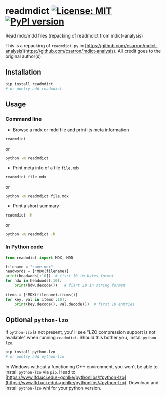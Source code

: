 # readmdict [![License: MIT](https://img.shields.io/badge/License-MIT-yellow.svg)](https://opensource.org/licenses/MIT)[![PyPI version](https://badge.fury.io/py/readmdict.svg)](https://badge.fury.io/py/readmdict)

Read mdx/mdd files (repacking of readmdict from mdict-analysis)

This is a repacking of `readmdict.py` in [https://github.com/csarron/mdict-analysis](https://github.com/csarron/mdict-analysis). All credit goes to the original author(s).

## Installation
```bash
pip install readmdict
# or poetry add readmdict
```

## Usage

### Command line
*   Browse a mdx or mdd file and print its meta information
```bash
readmdict
```
or
```bash
python -m readmdict
```


*   Print meta info of a file `file.mdx`
```bash
readmdict file.mdx
```
or
```bash
python -m readmdict file.mdx
```

*   Print a short summary
```bash
readmdict -h
```
or
```bash
python -m readmdict -h
```

### In Python code
```python
from readmdict import MDX, MDD

filename = "some.mdx"
headwords = [*MDX(filename)]
print(headwods[:10])  # fisrt 10 in bytes format
for hdw in headwods[:10]:
	print(hdw.decode())   # fisrt 10 in string format

items = [*MDX(filename).items()]
for key, val in items[:10]:
	print(key.decode(), val.decode())  # first 10 entries

```

## Optional `python-lzo`
If `python-lzo` is not present, you' ll see "LZO compression support is not available" when running `readmdict`. Should this bother you, install `python-lzo`.

```bash
pip install python-lzo
# or poetry add python-lzo
```

In Windows without a functioning C++ environment, you won't be able to install `python-lzo` via `pip`. Head to
[https://www.lfd.uci.edu/~gohlke/pythonlibs/#python-lzo](https://www.lfd.uci.edu/~gohlke/pythonlibs/#python-lzo). Download and install `python-lzo` whl for your python version.
